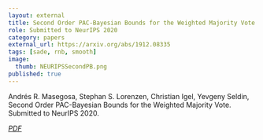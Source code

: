 ```yaml
---
layout: external
title: Second Order PAC-Bayesian Bounds for the Weighted Majority Vote
role: Submitted to NeurIPS 2020
category: papers
external_url: https://arxiv.org/abs/1912.08335
tags: [sade, rnb, smooth]
image:
  thumb: NEURIPSSecondPB.png
published: true
---
```



<!--

We present a novel analysis of the expected risk of weighted majority vote in multiclass classification. The analysis takes correlation of predictions by ensemble members into account and provides a bound that is amenable to efficient minimization, which yields improved weighting for the majority vote. We also provide a specialized version of our bound for binary classification, which allows to exploit additional unlabeled data for tighter risk estimation. In experiments, we apply the bound to improve weighting of trees in random forests and show that, in contrast to the commonly used first order bound, minimization of the new bound typically does not lead to degradation of the test error of the ensemble.
-->

Andrés R. Masegosa, Stephan S. Lorenzen, Christian Igel, Yevgeny Seldin, Second Order PAC-Bayesian Bounds for the Weighted Majority Vote. Submitted to NeurIPS 2020.

<a href="https://arxiv.org/abs/2007.13532"><i class="fa fa-file-pdf-o" aria-hidden="true"> PDF</i></a> 
